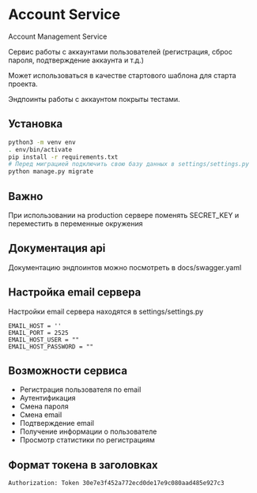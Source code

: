 # Account Service
Account Management Service

Сервис работы с аккаунтами пользователей (регистрация, сброс пароля, подтверждение аккаунта и т.д.)

Может использоваться в качестве стартового шаблона для старта проекта.

Эндпоинты работы с аккаунтом покрыты тестами.

## Установка
```bash
python3 -m venv env
. env/bin/activate
pip install -r requirements.txt
# Перед миграцией подключить свою базу данных в settings/settings.py
python manage.py migrate
```

## Важно
При использовании на production сервере поменять SECRET_KEY и переместить в переменные окружения

## Документация api
Документацию эндпоинтов можно посмотреть в docs/swagger.yaml

## Настройка email сервера
Настройки email сервера находятся в settings/settings.py
```
EMAIL_HOST = ''
EMAIL_PORT = 2525
EMAIL_HOST_USER = ""
EMAIL_HOST_PASSWORD = ""
```

## Возможности сервиса
* Регистрация пользователя по email
* Аутентификация
* Смена пароля
* Смена email
* Подтверждение email
* Получение информации о пользователе
* Просмотр статистики по регистрациям

## Формат токена в заголовках 
```
Authorization: Token 30e7e3f452a772ecd0de17e9c080aad485e927c3
```